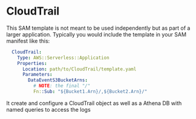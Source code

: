 # CloudTrail

This SAM template is not meant to be used independently but as part of a larger application. Typically you would include the template in your SAM manifest like this:

```yaml
  CloudTrail:
    Type: AWS::Serverless::Application
    Properties:
      Location: path/to/CloudTrail/template.yaml
      Parameters:
        DataEventS3BucketArns:
          # NOTE: the final "/"
          Fn::Sub: "${Bucket1.Arn}/,${Bucket2.Arn}/"
```

It create and configure a CloudTrail object as well as a Athena DB with named queries to access the logs